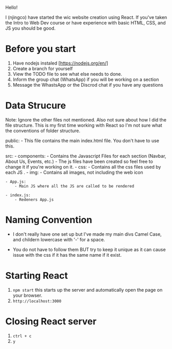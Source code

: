 Hello!

I (njingco) have started the wic website creation using React. If you've taken the Intro to Web Dev course or have experience with basic HTML, CSS, and JS you should be good.

# Before you start

1. Have nodejs instaled [https://nodejs.org/en/]
2. Create a branch for yourself
3. View the TODO file to see what else needs to done.
4. Inform the group chat (WhatsApp) if you will be working on a section
5. Message the WhastsApp or the Discrod chat if you have any questions

# Data Strucure

Note: Ignore the other files not mentioned. Also not sure about how I did the file structure. This is my first time working with React so I'm not sure what the conventions of folder structure.

public: - This file contains the main index.html file. You don't have to use this.

src: - components: - Contains the Javascript Files for each section (Navbar, About Us, Events, etc.) - The js files have been created so feel free to change it if you're working on it. - css: - Contains all the css files used by each JS . - img: - Contains all images, not including the web icon

    - App.js:
        - Main JS where all the JS are called to be rendered

    - index.js:
        - Redeners App.js

# Naming Convention

- I don't really have one set up but I've made my main divs Camel Case, and childern lowercase with '-' for a space.

- You do not have to follow them BUT try to keep it unique as it can cause issue with the css if it has the same name if it exist.

# Starting React

1. `npm start` this starts up the server and automatically open the page on your browser.
2. `http://localhost:3000`

# Closing React server

1. `ctrl + c`
2. `y`
